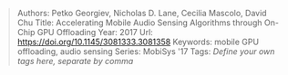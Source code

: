 > Authors: Petko Georgiev, Nicholas D. Lane, Cecilia Mascolo, David Chu
> Title: Accelerating Mobile Audio Sensing Algorithms through On-Chip GPU Offloading
> Year: 2017
> Url: https://doi.org/10.1145/3081333.3081358
> Keywords: mobile GPU offloading, audio sensing
> Series: MobiSys '17
> Tags: *Define your own tags here, separate by comma*